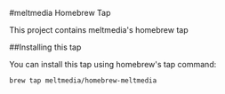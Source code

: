#meltmedia Homebrew Tap

This project contains meltmedia's homebrew tap

##Installing this tap

You can install this tap using homebrew's tap command:

```bash
brew tap meltmedia/homebrew-meltmedia
```
